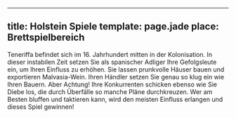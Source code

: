 ---
title: Holstein Spiele
template: page.jade
place: Brettspielbereich
----

Teneriffa befindet sich im 16. Jahrhundert mitten in der Kolonisation. In dieser instabilen Zeit setzen Sie als spanischer Adliger Ihre Gefolgsleute ein, um Ihren Einfluss zu erhöhen. Sie lassen prunkvolle Häuser bauen und exportieren Malvasia-Wein. Ihren Händler setzen Sie genau so klug ein wie Ihren Bauern. Aber Achtung! Ihre Konkurrenten schicken ebenso wie Sie Diebe los, die durch Überfälle so manche Pläne durchkreuzen. Wer am Besten bluffen und taktieren kann, wird den meisten Einfluss erlangen und dieses Spiel gewinnen! 
